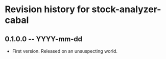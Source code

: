 # Revision history for stock-analyzer-cabal

## 0.1.0.0 -- YYYY-mm-dd

* First version. Released on an unsuspecting world.
